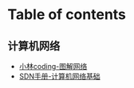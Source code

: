 # Table of contents

## 计算机网络

* [小林coding-图解网络](README.md)
* [SDN手册-计算机网络基础](ji-suan-ji-wang-luo/sdn-shou-ce-ji-suan-ji-wang-luo-ji-chu.md)
